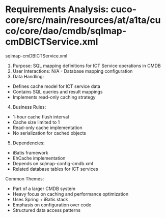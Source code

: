 # Requirements Analysis: cuco-core/src/main/resources/at/a1ta/cuco/core/dao/cmdb/sqlmap-cmDBICTService.xml

sqlmap-cmDBICTService.xml
1. Purpose: SQL mapping definitions for ICT Service operations in CMDB
2. User Interactions: N/A - Database mapping configuration
3. Data Handling:
- Defines cache model for ICT service data
- Contains SQL queries and result mappings
- Implements read-only caching strategy
4. Business Rules:
- 1-hour cache flush interval
- Cache size limited to 1
- Read-only cache implementation
- No serialization for cached objects
5. Dependencies:
- iBatis framework
- EhCache implementation
- Depends on sqlmap-config-cmdb.xml
- Related database tables for ICT services

Common Themes:
- Part of a larger CMDB system
- Heavy focus on caching and performance optimization
- Uses Spring + iBatis stack
- Emphasis on configuration over code
- Structured data access patterns